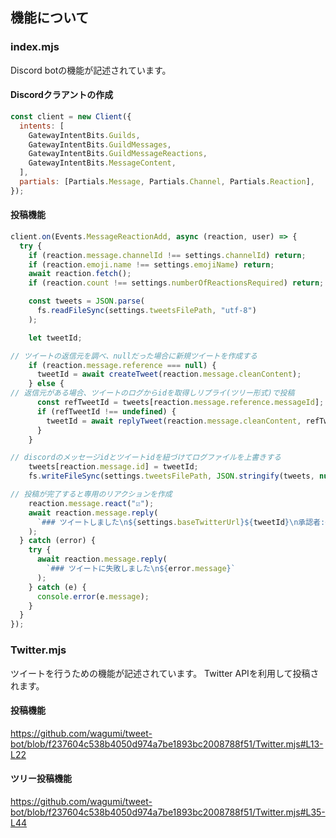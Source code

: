 ## 機能について
### index.mjs
Discord botの機能が記述されています。

#### Discordクラアントの作成
```js
const client = new Client({
  intents: [
    GatewayIntentBits.Guilds,
    GatewayIntentBits.GuildMessages,
    GatewayIntentBits.GuildMessageReactions,
    GatewayIntentBits.MessageContent,
  ],
  partials: [Partials.Message, Partials.Channel, Partials.Reaction],
});
```

#### 投稿機能
```js
client.on(Events.MessageReactionAdd, async (reaction, user) => {
  try {
    if (reaction.message.channelId !== settings.channelId) return;
    if (reaction.emoji.name !== settings.emojiName) return;
    await reaction.fetch();
    if (reaction.count !== settings.numberOfReactionsRequired) return;

    const tweets = JSON.parse(
      fs.readFileSync(settings.tweetsFilePath, "utf-8")
    );

    let tweetId;

// ツイートの返信元を調べ、nullだった場合に新規ツイートを作成する
    if (reaction.message.reference === null) {
      tweetId = await createTweet(reaction.message.cleanContent);
    } else {
// 返信元がある場合、ツイートのログからidを取得しリプライ(ツリー形式)で投稿
      const refTweetId = tweets[reaction.message.reference.messageId];
      if (refTweetId !== undefined) {
        tweetId = await replyTweet(reaction.message.cleanContent, refTweetId);
      }
    }

// discordのメッセージidとツイートidを紐づけてログファイルを上書きする
    tweets[reaction.message.id] = tweetId;
    fs.writeFileSync(settings.tweetsFilePath, JSON.stringify(tweets, null, 2));

// 投稿が完了すると専用のリアクションを作成
    reaction.message.react("☑️");
    await reaction.message.reply(
      `### ツイートしました\n${settings.baseTwitterUrl}${tweetId}\n承認者:<@${user.id}>`
    );
  } catch (error) {
    try {
      await reaction.message.reply(
        `### ツイートに失敗しました\n${error.message}`
      );
    } catch (e) {
      console.error(e.message);
    }
  }
});
```

### Twitter.mjs
ツイートを行うための機能が記述されています。
Twitter APIを利用して投稿されます。

#### 投稿機能
https://github.com/wagumi/tweet-bot/blob/f237604c538b4050d974a7be1893bc2008788f51/Twitter.mjs#L13-L22

#### ツリー投稿機能
https://github.com/wagumi/tweet-bot/blob/f237604c538b4050d974a7be1893bc2008788f51/Twitter.mjs#L35-L44

